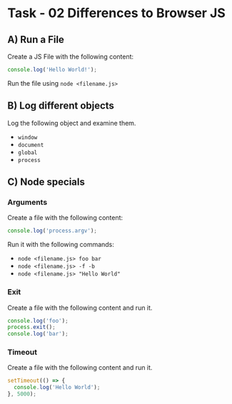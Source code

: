 # Task - 02 Differences to Browser JS

## A) Run a File

Create a JS File with the following content:

```js
console.log('Hello World!');
```

Run the file using `node <filename.js>`

## B) Log different objects

Log the following object and examine them.

- `window`
- `document`
- `global`
- `process`

## C) Node specials

### Arguments

Create a file with the following content:

```js
console.log('process.argv');
```

Run it with the following commands:

- `node <filename.js> foo bar`
- `node <filename.js> -f -b`
- `node <filename.js> "Hello World"`

### Exit

Create a file with the following content and run it.

```js
console.log('foo');
process.exit();
console.log('bar');
```

### Timeout

Create a file with the following content and run it.

```js
setTimeout(() => {
  console.log('Hello World');
}, 5000);
```
